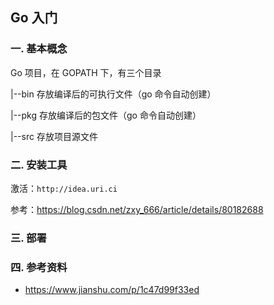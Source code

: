 ## Go 入门

### 一. 基本概念

Go 项目，在 GOPATH 下，有三个目录

|--bin	存放编译后的可执行文件（go 命令自动创建）

|--pkg	存放编译后的包文件（go 命令自动创建）

|--src	存放项目源文件

### 二. 安装工具

激活：`http://idea.uri.ci`

参考：https://blog.csdn.net/zxy_666/article/details/80182688

### 三. 部署

### 四. 参考资料

- https://www.jianshu.com/p/1c47d99f33ed